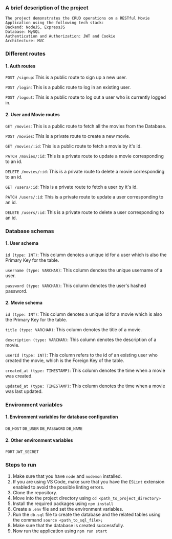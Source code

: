### A brief description of the project

```
The project demonstrates the CRUD operations on a RESTful Movie Application using the following tech stack:
Backend: NodeJS, ExpressJS
Database: MySQL
Authentication and Authorization: JWT and Cookie
Architecture: MVC

```

### Different routes

#### 1. Auth routes
`POST /signup`: This is a public route to sign up a new user.

`POST /login`: This is a public route to log in an existing user.

`POST /logout`: This is a public route to log out a user who is currently logged in.

#### 2. User and Movie routes
`GET /movies`: This is a public route to fetch all the movies from the Database.

`POST /movies`: This is a private route to create a new movie.

`GET /movies/:id`: This is a public route to fetch a movie by it's id.

`PATCH /movies/:id`: This is a private route to update a movie corresponding to an id.

`DELETE /movies/:id`: This is a private route to delete a movie corresponding to an id.

`GET /users/:id`: This is a private route to fetch a user by it's id.

`PATCH /users/:id`: This is a private route to update a user corresponding to an id.

`DELETE /users/:id`: This is a private route to delete a user corresponding to an id.

### Database schemas

#### 1. User schema
`id (type: INT)`: This column denotes a unique id for a user which is also the Primary Key for the table.

`username (type: VARCHAR)`: This column denotes the unique username of a user.

`password (type: VARCHAR)`: This column denotes the user's hashed password.

#### 2. Movie schema
`id (type: INT)`: This column denotes a unique id for a movie which is also the Primary Key for the table.

`title (type: VARCHAR)`: This column denotes the title of a movie.

`description (type: VARCHAR)`: This column denotes the description of a movie.

`userId (type: INT)`: This column refers to the id of an existing user who created the movie, which is the Foreign Key of the table.

`created_at (type: TIMESTAMP)`: This column denotes the time when a movie was created.

`updated_at (type: TIMESTAMP)`: This column denotes the time when a movie was last updated.

### Environment variables
#### 1. Environment variables for database configuration
`DB_HOST` `DB_USER` `DB_PASSWORD` `DB_NAME`

#### 2. Other environment variables
`PORT` `JWT_SECRET`

### Steps to run

1. Make sure that you have `node` and `nodemon` installed.
2. If you are using VS Code, make sure that you have the `ESLint` extension enabled to avoid the possible linting errors.
3. Clone the repository.
4. Move into the project directory using `cd <path_to_project_directory>`
5. Install the required packages using `npm install`
6. Create a `.env` file and set the environment variables.
7. Run the `db.sql` file to create the database and the related tables using the command `source <path_to_sql_file>;`
8. Make sure that the database is created successfully.
9. Now run the application using `npm run start`